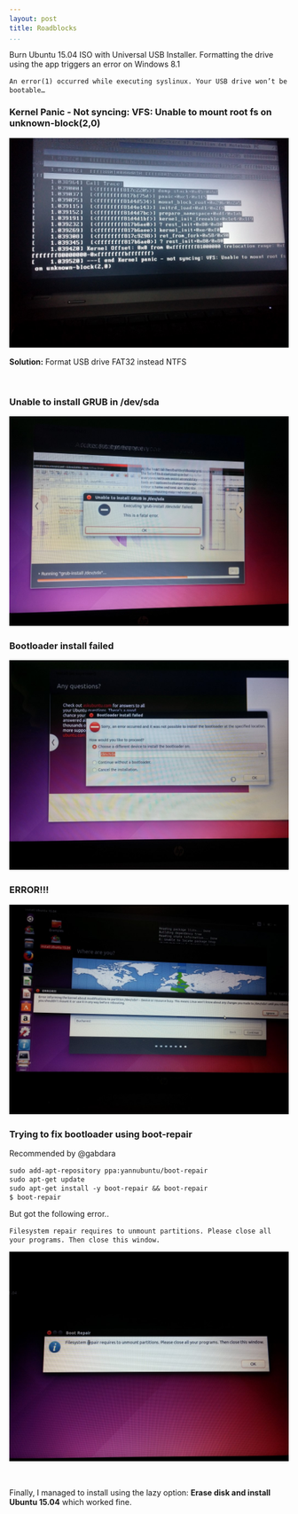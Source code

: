 ```yaml
---
layout: post
title: Roadblocks
...
```


Burn Ubuntu 15.04 ISO with Universal USB Installer. Formatting the drive using
the app triggers an error on Windows 8.1

~~~~~~~~~~~~~~~~~~~~~~~~~~~~~~~~~~~~~~~~~~~~~~~~~~~~~~~~~~~~~~~~~~~~~~~~~~~~~~~~
An error(1) occurred while executing syslinux. Your USB drive won’t be bootable…
~~~~~~~~~~~~~~~~~~~~~~~~~~~~~~~~~~~~~~~~~~~~~~~~~~~~~~~~~~~~~~~~~~~~~~~~~~~~~~~~

### Kernel Panic - Not syncing: VFS: Unable to mount root fs on unknown-block(2,0)

![](<../images/2015-06-08%2002.47.40.jpg>)

**Solution:** Format USB drive FAT32 instead NTFS

 

### Unable to install GRUB in /dev/sda

![](<../images/2015-06-08%2010.58.32.jpg>)

### Bootloader install failed

![](<../images/2015-06-08%2011.00.16.jpg>)

### ERROR!!!

![](<../images/2015-06-08%2016.02.09.jpg>)

### Trying to fix bootloader using boot-repair

Recommended by @gabdara

~~~~~~~~~~~~~~~~~~~~~~~~~~~~~~~~~~~~~~~~~~~~~~~~~~~~~~~~~~~~~~~~~~~~~~~~~~~~~~~~
sudo add-apt-repository ppa:yannubuntu/boot-repair
sudo apt-get update
sudo apt-get install -y boot-repair && boot-repair
$ boot-repair
~~~~~~~~~~~~~~~~~~~~~~~~~~~~~~~~~~~~~~~~~~~~~~~~~~~~~~~~~~~~~~~~~~~~~~~~~~~~~~~~

But got the following error..

~~~~~~~~~~~~~~~~~~~~~~~~~~~~~~~~~~~~~~~~~~~~~~~~~~~~~~~~~~~~~~~~~~~~~~~~~~~~~~~~
Filesystem repair requires to unmount partitions. Please close all your programs. Then close this window.
~~~~~~~~~~~~~~~~~~~~~~~~~~~~~~~~~~~~~~~~~~~~~~~~~~~~~~~~~~~~~~~~~~~~~~~~~~~~~~~~

![](<../images/2015-06-08%2015.04.23.jpg>)

 

Finally, I managed to install using the lazy option: **Erase disk and install
Ubuntu 15.04** which worked fine.
